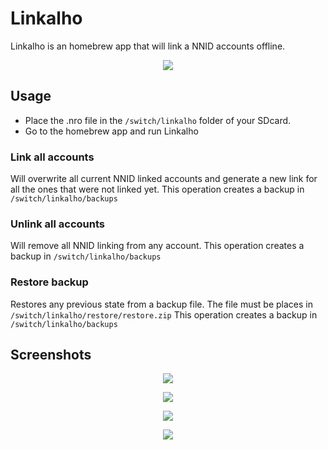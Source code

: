 # Linkalho

Linkalho is an homebrew app that will link a NNID accounts offline.

<p align="center"><img src="https://github.com/rdmrocha/linkalho/blob/master/icon.jpg"></p>

## Usage
- Place the .nro file in the `/switch/linkalho` folder of your SDcard.
- Go to the homebrew app and run Linkalho

### Link all accounts
Will overwrite all current NNID linked accounts and generate a new link for all the ones that were not linked yet.
This operation creates a backup in `/switch/linkalho/backups`

### Unlink all accounts
Will remove all NNID linking from any account.
This operation creates a backup in `/switch/linkalho/backups`

### Restore backup
Restores any previous state from a backup file. The file must be places in `/switch/linkalho/restore/restore.zip`
This operation creates a backup in `/switch/linkalho/backups`


## Screenshots
<p align="center"><img src="https://github.com/rdmrocha/linkalho/blob/master/raw/screenshot1.jpg"></p>
<p align="center"><img src="https://github.com/rdmrocha/linkalho/blob/master/raw/screenshot2.jpg"></p>
<p align="center"><img src="https://github.com/rdmrocha/linkalho/blob/master/raw/screenshot3.jpg"></p>
<p align="center"><img src="https://github.com/rdmrocha/linkalho/blob/master/raw/screenshot4.jpg"></p>
